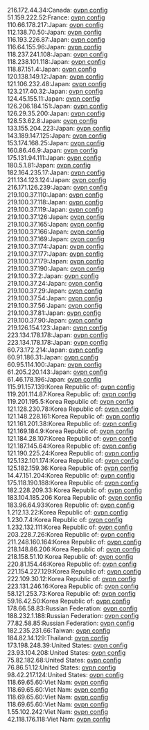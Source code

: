 216.172.44.34:Canada: [ovpn config](vpn/216_172_44_34.ovpn)  
51.159.222.52:France: [ovpn config](vpn/51_159_222_52.ovpn)  
110.66.178.217:Japan: [ovpn config](vpn/110_66_178_217.ovpn)  
112.138.70.50:Japan: [ovpn config](vpn/112_138_70_50.ovpn)  
116.193.226.87:Japan: [ovpn config](vpn/116_193_226_87.ovpn)  
116.64.155.96:Japan: [ovpn config](vpn/116_64_155_96.ovpn)  
118.237.241.108:Japan: [ovpn config](vpn/118_237_241_108.ovpn)  
118.238.101.118:Japan: [ovpn config](vpn/118_238_101_118.ovpn)  
118.87.151.4:Japan: [ovpn config](vpn/118_87_151_4.ovpn)  
120.138.149.12:Japan: [ovpn config](vpn/120_138_149_12.ovpn)  
121.106.232.48:Japan: [ovpn config](vpn/121_106_232_48.ovpn)  
123.217.40.32:Japan: [ovpn config](vpn/123_217_40_32.ovpn)  
124.45.155.11:Japan: [ovpn config](vpn/124_45_155_11.ovpn)  
126.206.184.151:Japan: [ovpn config](vpn/126_206_184_151.ovpn)  
126.29.35.200:Japan: [ovpn config](vpn/126_29_35_200.ovpn)  
128.53.62.8:Japan: [ovpn config](vpn/128_53_62_8.ovpn)  
133.155.204.223:Japan: [ovpn config](vpn/133_155_204_223.ovpn)  
143.189.147.125:Japan: [ovpn config](vpn/143_189_147_125.ovpn)  
153.174.168.25:Japan: [ovpn config](vpn/153_174_168_25.ovpn)  
160.86.46.9:Japan: [ovpn config](vpn/160_86_46_9.ovpn)  
175.131.94.111:Japan: [ovpn config](vpn/175_131_94_111.ovpn)  
180.5.1.81:Japan: [ovpn config](vpn/180_5_1_81.ovpn)  
182.164.235.17:Japan: [ovpn config](vpn/182_164_235_17.ovpn)  
211.134.123.124:Japan: [ovpn config](vpn/211_134_123_124.ovpn)  
216.171.126.239:Japan: [ovpn config](vpn/216_171_126_239.ovpn)  
219.100.37.110:Japan: [ovpn config](vpn/219_100_37_110.ovpn)  
219.100.37.118:Japan: [ovpn config](vpn/219_100_37_118.ovpn)  
219.100.37.119:Japan: [ovpn config](vpn/219_100_37_119.ovpn)  
219.100.37.126:Japan: [ovpn config](vpn/219_100_37_126.ovpn)  
219.100.37.165:Japan: [ovpn config](vpn/219_100_37_165.ovpn)  
219.100.37.166:Japan: [ovpn config](vpn/219_100_37_166.ovpn)  
219.100.37.169:Japan: [ovpn config](vpn/219_100_37_169.ovpn)  
219.100.37.174:Japan: [ovpn config](vpn/219_100_37_174.ovpn)  
219.100.37.177:Japan: [ovpn config](vpn/219_100_37_177.ovpn)  
219.100.37.179:Japan: [ovpn config](vpn/219_100_37_179.ovpn)  
219.100.37.190:Japan: [ovpn config](vpn/219_100_37_190.ovpn)  
219.100.37.2:Japan: [ovpn config](vpn/219_100_37_2.ovpn)  
219.100.37.24:Japan: [ovpn config](vpn/219_100_37_24.ovpn)  
219.100.37.29:Japan: [ovpn config](vpn/219_100_37_29.ovpn)  
219.100.37.54:Japan: [ovpn config](vpn/219_100_37_54.ovpn)  
219.100.37.56:Japan: [ovpn config](vpn/219_100_37_56.ovpn)  
219.100.37.81:Japan: [ovpn config](vpn/219_100_37_81.ovpn)  
219.100.37.90:Japan: [ovpn config](vpn/219_100_37_90.ovpn)  
219.126.154.123:Japan: [ovpn config](vpn/219_126_154_123.ovpn)  
223.134.178.178:Japan: [ovpn config](vpn/223_134_178_178.ovpn)  
223.134.178.178:Japan: [ovpn config](vpn/223_134_178_178.ovpn)  
60.73.172.214:Japan: [ovpn config](vpn/60_73_172_214.ovpn)  
60.91.186.31:Japan: [ovpn config](vpn/60_91_186_31.ovpn)  
60.95.114.100:Japan: [ovpn config](vpn/60_95_114_100.ovpn)  
61.205.220.143:Japan: [ovpn config](vpn/61_205_220_143.ovpn)  
61.46.178.196:Japan: [ovpn config](vpn/61_46_178_196.ovpn)  
115.91.157.139:Korea Republic of: [ovpn config](vpn/115_91_157_139.ovpn)  
119.201.114.87:Korea Republic of: [ovpn config](vpn/119_201_114_87.ovpn)  
119.201.195.5:Korea Republic of: [ovpn config](vpn/119_201_195_5.ovpn)  
121.128.230.78:Korea Republic of: [ovpn config](vpn/121_128_230_78.ovpn)  
121.148.228.161:Korea Republic of: [ovpn config](vpn/121_148_228_161.ovpn)  
121.161.201.38:Korea Republic of: [ovpn config](vpn/121_161_201_38.ovpn)  
121.169.184.9:Korea Republic of: [ovpn config](vpn/121_169_184_9.ovpn)  
121.184.28.107:Korea Republic of: [ovpn config](vpn/121_184_28_107.ovpn)  
121.187.145.64:Korea Republic of: [ovpn config](vpn/121_187_145_64.ovpn)  
121.190.225.24:Korea Republic of: [ovpn config](vpn/121_190_225_24.ovpn)  
125.132.101.174:Korea Republic of: [ovpn config](vpn/125_132_101_174.ovpn)  
125.182.159.36:Korea Republic of: [ovpn config](vpn/125_182_159_36.ovpn)  
14.47.151.204:Korea Republic of: [ovpn config](vpn/14_47_151_204.ovpn)  
175.118.190.188:Korea Republic of: [ovpn config](vpn/175_118_190_188.ovpn)  
182.228.209.33:Korea Republic of: [ovpn config](vpn/182_228_209_33.ovpn)  
183.104.185.206:Korea Republic of: [ovpn config](vpn/183_104_185_206.ovpn)  
183.96.64.93:Korea Republic of: [ovpn config](vpn/183_96_64_93.ovpn)  
1.212.13.22:Korea Republic of: [ovpn config](vpn/1_212_13_22.ovpn)  
1.230.7.4:Korea Republic of: [ovpn config](vpn/1_230_7_4.ovpn)  
1.232.132.111:Korea Republic of: [ovpn config](vpn/1_232_132_111.ovpn)  
203.228.7.26:Korea Republic of: [ovpn config](vpn/203_228_7_26.ovpn)  
211.248.160.164:Korea Republic of: [ovpn config](vpn/211_248_160_164.ovpn)  
218.148.86.206:Korea Republic of: [ovpn config](vpn/218_148_86_206.ovpn)  
218.158.51.10:Korea Republic of: [ovpn config](vpn/218_158_51_10.ovpn)  
220.81.154.46:Korea Republic of: [ovpn config](vpn/220_81_154_46.ovpn)  
221.154.227.129:Korea Republic of: [ovpn config](vpn/221_154_227_129.ovpn)  
222.109.30.12:Korea Republic of: [ovpn config](vpn/222_109_30_12.ovpn)  
223.131.246.16:Korea Republic of: [ovpn config](vpn/223_131_246_16.ovpn)  
58.121.253.73:Korea Republic of: [ovpn config](vpn/58_121_253_73.ovpn)  
59.16.42.50:Korea Republic of: [ovpn config](vpn/59_16_42_50.ovpn)  
178.66.58.83:Russian Federation: [ovpn config](vpn/178_66_58_83.ovpn)  
188.232.1.188:Russian Federation: [ovpn config](vpn/188_232_1_188.ovpn)  
77.82.58.85:Russian Federation: [ovpn config](vpn/77_82_58_85.ovpn)  
182.235.231.66:Taiwan: [ovpn config](vpn/182_235_231_66.ovpn)  
184.82.14.129:Thailand: [ovpn config](vpn/184_82_14_129.ovpn)  
173.198.248.39:United States: [ovpn config](vpn/173_198_248_39.ovpn)  
23.93.104.208:United States: [ovpn config](vpn/23_93_104_208.ovpn)  
75.82.182.68:United States: [ovpn config](vpn/75_82_182_68.ovpn)  
76.86.51.12:United States: [ovpn config](vpn/76_86_51_12.ovpn)  
98.42.217.124:United States: [ovpn config](vpn/98_42_217_124.ovpn)  
118.69.65.60:Viet Nam: [ovpn config](vpn/118_69_65_60.ovpn)  
118.69.65.60:Viet Nam: [ovpn config](vpn/118_69_65_60.ovpn)  
118.69.65.60:Viet Nam: [ovpn config](vpn/118_69_65_60.ovpn)  
118.69.65.60:Viet Nam: [ovpn config](vpn/118_69_65_60.ovpn)  
1.55.102.242:Viet Nam: [ovpn config](vpn/1_55_102_242.ovpn)  
42.118.176.118:Viet Nam: [ovpn config](vpn/42_118_176_118.ovpn)  
